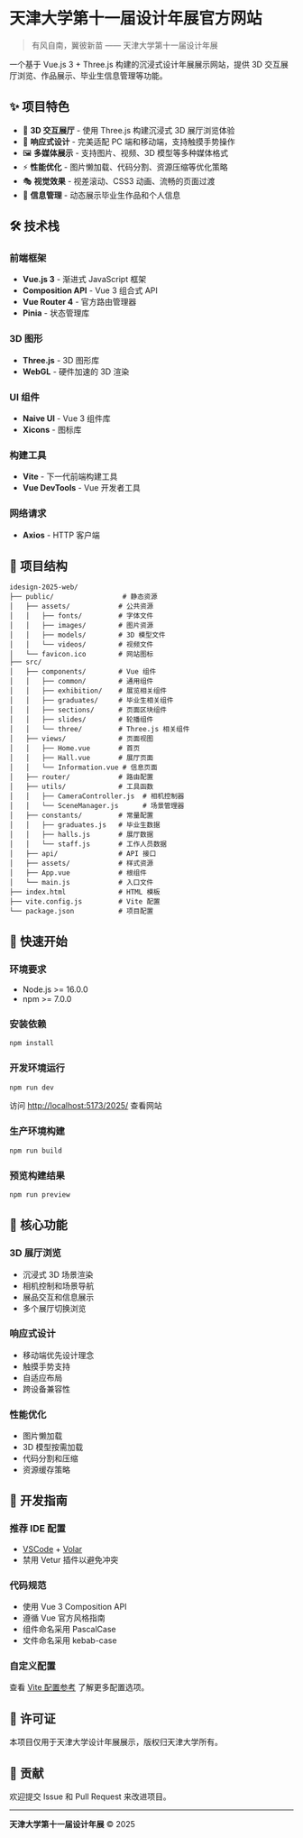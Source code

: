 # 天津大学第十一届设计年展官方网站

> 有风自南，翼彼新苗 —— 天津大学第十一届设计年展

一个基于 Vue.js 3 + Three.js 构建的沉浸式设计年展展示网站，提供 3D 交互展厅浏览、作品展示、毕业生信息管理等功能。

## ✨ 项目特色

- 🎨 **3D 交互展厅** - 使用 Three.js 构建沉浸式 3D 展厅浏览体验
- 📱 **响应式设计** - 完美适配 PC 端和移动端，支持触摸手势操作
- 🖼️ **多媒体展示** - 支持图片、视频、3D 模型等多种媒体格式
- ⚡ **性能优化** - 图片懒加载、代码分割、资源压缩等优化策略
- 🎭 **视觉效果** - 视差滚动、CSS3 动画、流畅的页面过渡
- 👥 **信息管理** - 动态展示毕业生作品和个人信息

## 🛠️ 技术栈

### 前端框架

- **Vue.js 3** - 渐进式 JavaScript 框架
- **Composition API** - Vue 3 组合式 API
- **Vue Router 4** - 官方路由管理器
- **Pinia** - 状态管理库

### 3D 图形

- **Three.js** - 3D 图形库
- **WebGL** - 硬件加速的 3D 渲染

### UI 组件

- **Naive UI** - Vue 3 组件库
- **Xicons** - 图标库

### 构建工具

- **Vite** - 下一代前端构建工具
- **Vue DevTools** - Vue 开发者工具

### 网络请求

- **Axios** - HTTP 客户端

## 📁 项目结构

```
idesign-2025-web/
├── public/                 # 静态资源
│   ├── assets/            # 公共资源
│   │   ├── fonts/         # 字体文件
│   │   ├── images/        # 图片资源
│   │   ├── models/        # 3D 模型文件
│   │   └── videos/        # 视频文件
│   └── favicon.ico        # 网站图标
├── src/
│   ├── components/        # Vue 组件
│   │   ├── common/        # 通用组件
│   │   ├── exhibition/    # 展览相关组件
│   │   ├── graduates/     # 毕业生相关组件
│   │   ├── sections/      # 页面区块组件
│   │   ├── slides/        # 轮播组件
│   │   └── three/         # Three.js 相关组件
│   ├── views/             # 页面视图
│   │   ├── Home.vue       # 首页
│   │   ├── Hall.vue       # 展厅页面
│   │   └── Information.vue # 信息页面
│   ├── router/            # 路由配置
│   ├── utils/             # 工具函数
│   │   ├── CameraController.js  # 相机控制器
│   │   └── SceneManager.js      # 场景管理器
│   ├── constants/         # 常量配置
│   │   ├── graduates.js   # 毕业生数据
│   │   ├── halls.js       # 展厅数据
│   │   └── staff.js       # 工作人员数据
│   ├── api/               # API 接口
│   ├── assets/            # 样式资源
│   ├── App.vue            # 根组件
│   └── main.js            # 入口文件
├── index.html             # HTML 模板
├── vite.config.js         # Vite 配置
└── package.json           # 项目配置
```

## 🚀 快速开始

### 环境要求

- Node.js >= 16.0.0
- npm >= 7.0.0

### 安装依赖

```bash
npm install
```

### 开发环境运行

```bash
npm run dev
```

访问 [http://localhost:5173/2025/](http://localhost:5173/2025/) 查看网站

### 生产环境构建

```bash
npm run build
```

### 预览构建结果

```bash
npm run preview
```

## 🎯 核心功能

### 3D 展厅浏览

- 沉浸式 3D 场景渲染
- 相机控制和场景导航
- 展品交互和信息展示
- 多个展厅切换浏览

### 响应式设计

- 移动端优先设计理念
- 触摸手势支持
- 自适应布局
- 跨设备兼容性

### 性能优化

- 图片懒加载
- 3D 模型按需加载
- 代码分割和压缩
- 资源缓存策略

## 🔧 开发指南

### 推荐 IDE 配置

- [VSCode](https://code.visualstudio.com/) + [Volar](https://marketplace.visualstudio.com/items?itemName=Vue.volar)
- 禁用 Vetur 插件以避免冲突

### 代码规范

- 使用 Vue 3 Composition API
- 遵循 Vue 官方风格指南
- 组件命名采用 PascalCase
- 文件命名采用 kebab-case

### 自定义配置

查看 [Vite 配置参考](https://vite.dev/config/) 了解更多配置选项。

## 📄 许可证

本项目仅用于天津大学设计年展展示，版权归天津大学所有。

## 🤝 贡献

欢迎提交 Issue 和 Pull Request 来改进项目。

---

**天津大学第十一届设计年展** © 2025

